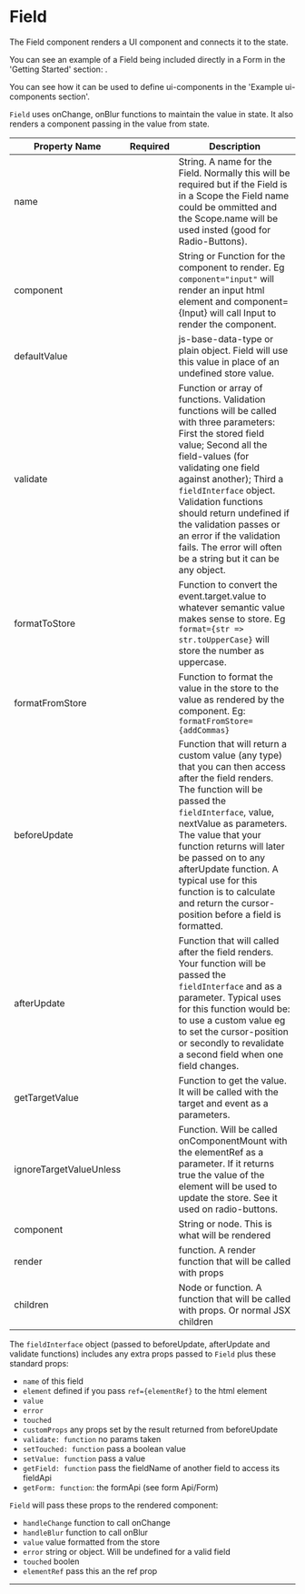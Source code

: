 # Field

The Field component renders a UI component and connects it to the state.

You can see an example of a Field being included directly in a Form in the 'Getting Started' section: <Field name="firstName" component="input"/>. 

You can see how it can be used to define ui-components in the 'Example ui-components section'.

`Field` uses onChange, onBlur functions to maintain the value in state. It also renders a component passing in the value from state.

| Property Name           | Required | Description                                                                                                                                                                                                                                                                                                                                                                                             |
|-------------------------|----------|---------------------------------------------------------------------------------------------------------------------------------------------------------------------------------------------------------------------------------------------------------------------------------------------------------------------------------------------------------------------------------------------------------|
| name                    |          | String. A name for the Field. Normally this will be required but if the Field is in a Scope the Field name could be ommitted and the Scope.name will be used insted (good for Radio-Buttons).                                                                                                                                                                                                                                                                                                                                                                     |
| component               |          | String or Function for the component to render. Eg `component="input"` will render an input html element and component={Input} will call Input to render the component.                                                                                                                                                                                                                                 |
| defaultValue            |          | js-base-data-type or plain object. Field will use this value in place of an undefined store value. |
| validate                |          | Function or array of functions. Validation functions will be called with three parameters: First the stored field value; Second all the field-values (for validating one field against another); Third a `fieldInterface` object. Validation functions should return undefined if the validation passes or an error if the validation fails. The error will often be a string but it can be any object. |
| formatToStore           |          | Function to convert the event.target.value to whatever semantic value makes sense to store.  Eg `format={str => str.toUpperCase}` will store the number as uppercase.                                                                                                                                                                                                                                   |
| formatFromStore         |          | Function to format the value in the store to the value as rendered by the component. Eg: `formatFromStore={addCommas}`                                                                                                                                                                                                                                                                                  |
| beforeUpdate            |          | Function that will return a custom value (any type) that you can then access after the field renders. The function will be passed the `fieldInterface`, value, nextValue as parameters. The value that your function returns will later be passed on to any afterUpdate function. A typical use for this function is to calculate and return the cursor-position before a field is formatted.           |
| afterUpdate             |          | Function that will called after the field renders. Your function will be passed the `fieldInterface` and as a parameter. Typical uses for this function would be: to use a custom value eg to set the cursor-position or secondly to revalidate a second field when one field changes.                                                                                                                  |
| getTargetValue          |          | Function to get the value. It will be called with the target and event as a parameters.                                                                                                                                                                                                                                                                                                                 |
| ignoreTargetValueUnless |          | Function. Will be called onComponentMount with the elementRef as a parameter.  If it returns true the value of the element will be used to update the store. See it used on radio-buttons.                                                                                                                                              |
| component               |          | String or node. This is what will be rendered                                                                                                                                                                                                                                                                                                                                                           |
| render                  |          | function. A render function that will be called with props                                                                                                                                                                                                                                                                                                                                              |
| children                |          | Node or function. A function that will be called with props. Or normal JSX children                                                                                                                                                                                                                                                                                                                     |


The `fieldInterface` object (passed to beforeUpdate, afterUpdate and validate functions) includes any extra props passed to `Field` plus these standard props: 
* `name` of this field
* `element` defined if you pass `ref={elementRef}` to the html element
* `value`
* `error`
* `touched`
* `customProps` any props set by the result returned from beforeUpdate
* `validate: function` no params taken
* `setTouched: function` pass a boolean value
* `setValue: function` pass a value
* `getField: function` pass the fieldName of another field to access its fieldApi
* `getForm: function`: the formApi (see form Api/Form)

`Field` will pass these props to the rendered component:
* `handleChange` function to call onChange
* `handleBlur` function to call onBlur
* `value` value formatted from the store
* `error` string or object. Will be undefined for a valid field 
* `touched` boolen
* `elementRef` pass this an the ref prop

---
